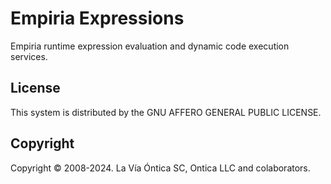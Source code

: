 ﻿# Empiria Expressions

Empiria runtime expression evaluation and dynamic code execution services.

## License

This system is distributed by the GNU AFFERO GENERAL PUBLIC LICENSE.

## Copyright

Copyright © 2008-2024. La Vía Óntica SC, Ontica LLC and colaborators.
